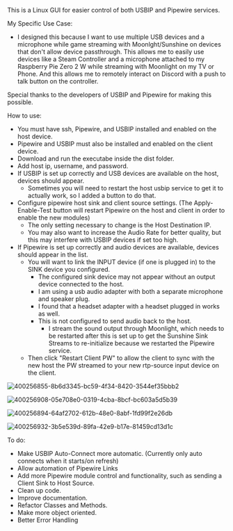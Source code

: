 This is a Linux GUI for easier control of both USBIP and Pipewire services.

My Specific Use Case:

- I designed this because I want to use multiple USB devices and a microphone while game streaming with Moonlght/Sunshine on devices that don't allow device passthrough.
This allows me to easily use devices like a Steam Controller and a microphone attached to my Raspberry Pie Zero 2 W while streaming with Moonlight on my TV or Phone. And this allows
me to remotely interact on Discord with a push to talk button on the controller.

Special thanks to the developers of USBIP and Pipewire for making this possible.

How to use:
- You must have ssh, Pipewire, and USBIP installed and enabled on the host device.
- Pipewire and USBIP must also be installed and enabled on the client device.
- Download and run the executabe inside the dist folder.
- Add host ip, username, and password.
- If USBIP is set up correctly and USB devices are available on the host, devices should appear.
  - Sometimes you will need to restart the host usbip service to get it to actually work, so I added a button to do that.
- Configure pipewire host sink and client source settings. (The Apply-Enable-Test button will restart Pipewire on the host and client in order to enable the new modules)
  - The only setting necessary to change is the Host Destination IP.
  - You may also want to increase the Audio Rate for better quality, but this may interfere with USBIP devices if set too high.
- If Pipewire is set up correctly and audio devices are available, devices should appear in the list.
  - You will want to link the INPUT device (if one is plugged in) to the SINK device you configured.
    - The configured sink device may not appear without an output device connected to the host.
    - I am using a usb audio adapter with both a separate microphone and speaker plug.
    - I found that a headset adapter with a headset plugged in works as well.
    - This is not configured to send audio back to the host.
      - I stream the sound output through Moonlight, which needs to be restarted after this is set up to get the Sunshine Sink Streams to re-initialize because we restarted the Pipewire service.
  - Then click "Restart Client PW" to allow the client to sync with the new host the PW streamed to your new rtp-source input device on the client.

![400256855-8b6d3345-bc59-4f34-8420-3544ef35bbb2](https://github.com/user-attachments/assets/fc5b1639-60f7-4bea-a94e-6283c33fc6bd)

![400256908-05e708e0-0319-4cba-8bcf-bc603a5d5b39](https://github.com/user-attachments/assets/02137f18-eb17-4ec6-9877-8427b8acde61)

![400256894-64af2702-612b-48e0-8abf-1fd99f2e26db](https://github.com/user-attachments/assets/931dbcaf-54c0-4878-9414-56b4f641dd81)

![400256932-3b5e539d-89fa-42e9-b17e-81459cd13d1c](https://github.com/user-attachments/assets/f4dc563a-a164-42b1-a8b7-590ee552a356)

To do:
- Make USBIP Auto-Connect more automatic. (Currently only auto connects when it starts/on refresh)
- Allow automation of Pipewire Links
- Add more Pipewire module control and functionality, such as sending a Client Sink to Host Source.
- Clean up code.
- Improve documentation.
- Refactor Classes and Methods.
- Make more object oriented.
- Better Error Handling
